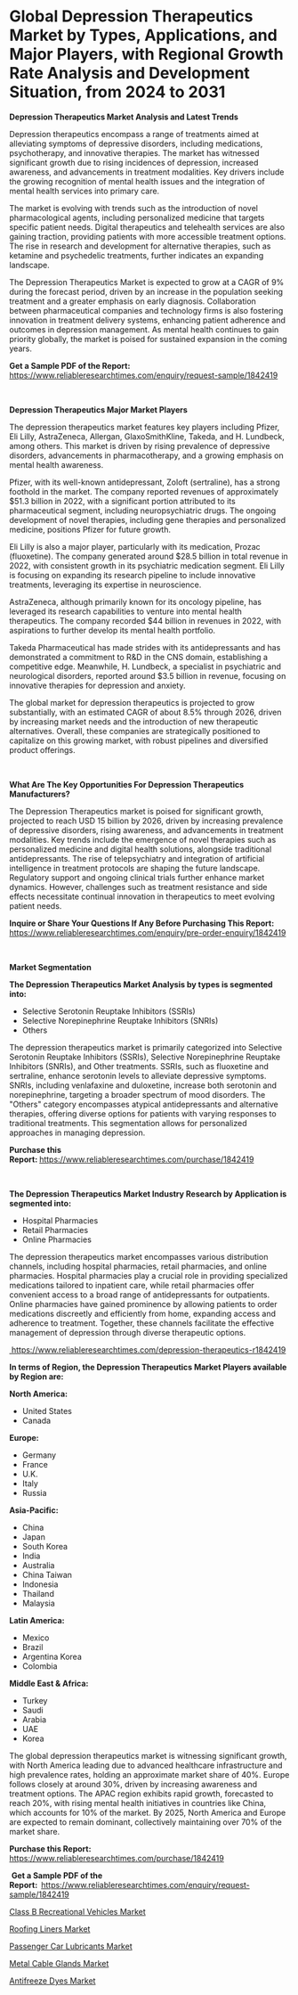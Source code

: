 <p><h1>Global Depression Therapeutics Market by Types, Applications, and Major Players, with Regional Growth Rate Analysis and Development Situation, from 2024 to 2031</h1></p><p><strong>Depression Therapeutics Market Analysis and Latest Trends</strong></p>
<p><p>Depression therapeutics encompass a range of treatments aimed at alleviating symptoms of depressive disorders, including medications, psychotherapy, and innovative therapies. The market has witnessed significant growth due to rising incidences of depression, increased awareness, and advancements in treatment modalities. Key drivers include the growing recognition of mental health issues and the integration of mental health services into primary care.</p><p>The market is evolving with trends such as the introduction of novel pharmacological agents, including personalized medicine that targets specific patient needs. Digital therapeutics and telehealth services are also gaining traction, providing patients with more accessible treatment options. The rise in research and development for alternative therapies, such as ketamine and psychedelic treatments, further indicates an expanding landscape.</p><p>The Depression Therapeutics Market is expected to grow at a CAGR of 9% during the forecast period, driven by an increase in the population seeking treatment and a greater emphasis on early diagnosis. Collaboration between pharmaceutical companies and technology firms is also fostering innovation in treatment delivery systems, enhancing patient adherence and outcomes in depression management. As mental health continues to gain priority globally, the market is poised for sustained expansion in the coming years.</p></p>
<p><strong>Get a Sample PDF of the Report:&nbsp;</strong> <a href="https://www.reliableresearchtimes.com/enquiry/request-sample/1842419?utm_campaign=1400&utm_medium=2&utm_source=Github&utm_content=ia&utm_term=16102024&utm_id=depression-therapeutics">https://www.reliableresearchtimes.com/enquiry/request-sample/1842419</a></p>
<p>&nbsp;</p>
<p><strong>Depression Therapeutics Major Market Players</strong></p>
<p><p>The depression therapeutics market features key players including Pfizer, Eli Lilly, AstraZeneca, Allergan, GlaxoSmithKline, Takeda, and H. Lundbeck, among others. This market is driven by rising prevalence of depressive disorders, advancements in pharmacotherapy, and a growing emphasis on mental health awareness.</p><p>Pfizer, with its well-known antidepressant, Zoloft (sertraline), has a strong foothold in the market. The company reported revenues of approximately $51.3 billion in 2022, with a significant portion attributed to its pharmaceutical segment, including neuropsychiatric drugs. The ongoing development of novel therapies, including gene therapies and personalized medicine, positions Pfizer for future growth.</p><p>Eli Lilly is also a major player, particularly with its medication, Prozac (fluoxetine). The company generated around $28.5 billion in total revenue in 2022, with consistent growth in its psychiatric medication segment. Eli Lilly is focusing on expanding its research pipeline to include innovative treatments, leveraging its expertise in neuroscience.</p><p>AstraZeneca, although primarily known for its oncology pipeline, has leveraged its research capabilities to venture into mental health therapeutics. The company recorded $44 billion in revenues in 2022, with aspirations to further develop its mental health portfolio. </p><p>Takeda Pharmaceutical has made strides with its antidepressants and has demonstrated a commitment to R&D in the CNS domain, establishing a competitive edge. Meanwhile, H. Lundbeck, a specialist in psychiatric and neurological disorders, reported around $3.5 billion in revenue, focusing on innovative therapies for depression and anxiety.</p><p>The global market for depression therapeutics is projected to grow substantially, with an estimated CAGR of about 8.5% through 2026, driven by increasing market needs and the introduction of new therapeutic alternatives. Overall, these companies are strategically positioned to capitalize on this growing market, with robust pipelines and diversified product offerings.</p></p>
<p>&nbsp;</p>
<p><strong>What Are The Key Opportunities For Depression Therapeutics Manufacturers?</strong></p>
<p><p>The Depression Therapeutics market is poised for significant growth, projected to reach USD 15 billion by 2026, driven by increasing prevalence of depressive disorders, rising awareness, and advancements in treatment modalities. Key trends include the emergence of novel therapies such as personalized medicine and digital health solutions, alongside traditional antidepressants. The rise of telepsychiatry and integration of artificial intelligence in treatment protocols are shaping the future landscape. Regulatory support and ongoing clinical trials further enhance market dynamics. However, challenges such as treatment resistance and side effects necessitate continual innovation in therapeutics to meet evolving patient needs.</p></p>
<p><strong>Inquire or Share Your Questions If Any Before Purchasing This Report:</strong> <a href="https://www.reliableresearchtimes.com/enquiry/pre-order-enquiry/1842419?utm_campaign=1400&utm_medium=2&utm_source=Github&utm_content=ia&utm_term=16102024&utm_id=depression-therapeutics">https://www.reliableresearchtimes.com/enquiry/pre-order-enquiry/1842419</a></p>
<p>&nbsp;</p>
<p><strong>Market Segmentation</strong></p>
<p><strong>The Depression Therapeutics Market Analysis by types is segmented into:</strong></p>
<p><ul><li>Selective Serotonin Reuptake Inhibitors (SSRIs)</li><li>Selective Norepinephrine Reuptake Inhibitors (SNRIs)</li><li>Others</li></ul></p>
<p><p>The depression therapeutics market is primarily categorized into Selective Serotonin Reuptake Inhibitors (SSRIs), Selective Norepinephrine Reuptake Inhibitors (SNRIs), and Other treatments. SSRIs, such as fluoxetine and sertraline, enhance serotonin levels to alleviate depressive symptoms. SNRIs, including venlafaxine and duloxetine, increase both serotonin and norepinephrine, targeting a broader spectrum of mood disorders. The "Others" category encompasses atypical antidepressants and alternative therapies, offering diverse options for patients with varying responses to traditional treatments. This segmentation allows for personalized approaches in managing depression.</p></p>
<p><strong>Purchase this Report:&nbsp;</strong><a href="https://www.reliableresearchtimes.com/purchase/1842419?utm_campaign=1400&utm_medium=2&utm_source=Github&utm_content=ia&utm_term=16102024&utm_id=depression-therapeutics">https://www.reliableresearchtimes.com/purchase/1842419</a></p>
<p>&nbsp;</p>
<p><strong>The Depression Therapeutics Market Industry Research by Application is segmented into:</strong></p>
<p><ul><li>Hospital Pharmacies</li><li>Retail Pharmacies</li><li>Online Pharmacies</li></ul></p>
<p><p>The depression therapeutics market encompasses various distribution channels, including hospital pharmacies, retail pharmacies, and online pharmacies. Hospital pharmacies play a crucial role in providing specialized medications tailored to inpatient care, while retail pharmacies offer convenient access to a broad range of antidepressants for outpatients. Online pharmacies have gained prominence by allowing patients to order medications discreetly and efficiently from home, expanding access and adherence to treatment. Together, these channels facilitate the effective management of depression through diverse therapeutic options.</p></p>
<p><a href="https://www.reliableresearchtimes.com/depression-therapeutics-r1842419?utm_campaign=1400&utm_medium=2&utm_source=Github&utm_content=ia&utm_term=16102024&utm_id=depression-therapeutics">&nbsp;https://www.reliableresearchtimes.com/depression-therapeutics-r1842419</a></p>
<p><strong>In terms of Region, the Depression Therapeutics Market Players available by Region are:</strong></p>
<p>
    <p> <strong> North America: </strong>
        <ul>
            <li>United States</li>
            <li>Canada</li>
        </ul>
        </p> 
    <p> <strong> Europe: </strong>
        <ul>
            <li>Germany</li>
            <li>France</li>
            <li>U.K.</li>
            <li>Italy</li>
            <li>Russia</li>
        </ul>
        </p> 
    <p> <strong> Asia-Pacific: </strong>
        <ul>
            <li>China</li>
            <li>Japan</li>
            <li>South Korea</li>
            <li>India</li>
            <li>Australia</li>
            <li>China Taiwan</li>
            <li>Indonesia</li>
            <li>Thailand</li>
            <li>Malaysia</li>
        </ul>
        </p> 
    <p> <strong> Latin America: </strong>
        <ul>
            <li>Mexico</li>
            <li>Brazil</li>
            <li>Argentina Korea</li>
            <li>Colombia</li>
        </ul>
        </p> 
    <p> <strong> Middle East & Africa: </strong>
        <ul>
            <li>Turkey</li>
            <li>Saudi</li>
            <li>Arabia</li>
            <li>UAE</li>
            <li>Korea</li>
        </ul>
    </p>
    </p>
<p><p>The global depression therapeutics market is witnessing significant growth, with North America leading due to advanced healthcare infrastructure and high prevalence rates, holding an approximate market share of 40%. Europe follows closely at around 30%, driven by increasing awareness and treatment options. The APAC region exhibits rapid growth, forecasted to reach 20%, with rising mental health initiatives in countries like China, which accounts for 10% of the market. By 2025, North America and Europe are expected to remain dominant, collectively maintaining over 70% of the market share.</p></p>
<p><strong>Purchase this Report: </strong><a href="https://www.reliableresearchtimes.com/purchase/1842419?utm_campaign=1400&utm_medium=2&utm_source=Github&utm_content=ia&utm_term=16102024&utm_id=depression-therapeutics">https://www.reliableresearchtimes.com/purchase/1842419</a></p>
<p>&nbsp;<strong>Get a Sample PDF of the Report:&nbsp;&nbsp;</strong><a href="https://www.reliableresearchtimes.com/enquiry/request-sample/1842419?utm_campaign=1400&utm_medium=2&utm_source=Github&utm_content=ia&utm_term=16102024&utm_id=depression-therapeutics">https://www.reliableresearchtimes.com/enquiry/request-sample/1842419</a></p>
<p><strong></strong></p>
<p><p><a href="https://www.linkedin.com/pulse/class-b-recreational-vehicles-market-segmentation-in-depth-3zg4e?utm_campaign=1400&utm_medium=2&utm_source=Github&utm_content=ia&utm_term=16102024&utm_id=depression-therapeutics">Class B Recreational Vehicles Market</a></p><p><a href="https://www.linkedin.com/pulse/market-forecasting-change-global-roofing-liners-dynamics-future-wsnue?utm_campaign=1400&utm_medium=2&utm_source=Github&utm_content=ia&utm_term=16102024&utm_id=depression-therapeutics">Roofing Liners Market</a></p><p><a href="https://www.linkedin.com/pulse/passenger-car-lubricants-market-penetration-strategies-untapped-16y5e?utm_campaign=1400&utm_medium=2&utm_source=Github&utm_content=ia&utm_term=16102024&utm_id=depression-therapeutics">Passenger Car Lubricants Market</a></p><p><a href="https://www.linkedin.com/pulse/metal-cable-glands-market-overview-global-trends-future-prospects-neage?utm_campaign=1400&utm_medium=2&utm_source=Github&utm_content=ia&utm_term=16102024&utm_id=depression-therapeutics">Metal Cable Glands Market</a></p><p><a href="https://www.linkedin.com/pulse/insights-antifreeze-dyes-market-players-size-geographical-regions-n1nae?utm_campaign=1400&utm_medium=2&utm_source=Github&utm_content=ia&utm_term=16102024&utm_id=depression-therapeutics">Antifreeze Dyes Market</a></p></p>